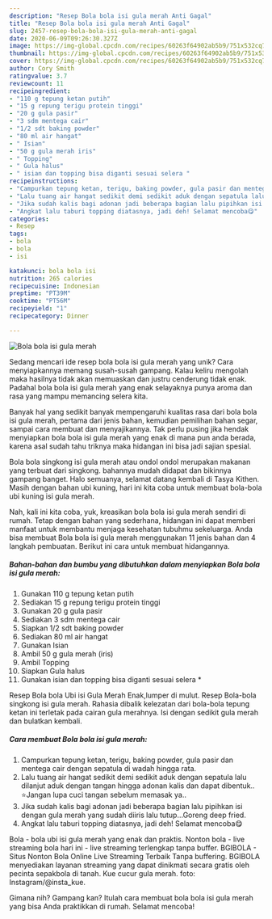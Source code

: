 ```yaml
---
description: "Resep Bola bola isi gula merah Anti Gagal"
title: "Resep Bola bola isi gula merah Anti Gagal"
slug: 2457-resep-bola-bola-isi-gula-merah-anti-gagal
date: 2020-06-09T09:26:30.327Z
image: https://img-global.cpcdn.com/recipes/60263f64902ab5b9/751x532cq70/bola-bola-isi-gula-merah-foto-resep-utama.jpg
thumbnail: https://img-global.cpcdn.com/recipes/60263f64902ab5b9/751x532cq70/bola-bola-isi-gula-merah-foto-resep-utama.jpg
cover: https://img-global.cpcdn.com/recipes/60263f64902ab5b9/751x532cq70/bola-bola-isi-gula-merah-foto-resep-utama.jpg
author: Cory Smith
ratingvalue: 3.7
reviewcount: 11
recipeingredient:
- "110 g tepung ketan putih"
- "15 g repung terigu protein tinggi"
- "20 g gula pasir"
- "3 sdm mentega cair"
- "1/2 sdt baking powder"
- "80 ml air hangat"
- " Isian"
- "50 g gula merah iris"
- " Topping"
- " Gula halus"
- " isian dan topping bisa diganti sesuai selera "
recipeinstructions:
- "Campurkan tepung ketan, terigu, baking powder, gula pasir dan mentega cair dengan sepatula di wadah hingga rata."
- "Lalu tuang air hangat sedikit demi sedikit aduk dengan sepatula lalu dilanjut aduk dengan tangan hingga adonan kalis dan dapat dibentuk.. ⭐Jangan lupa cuci tangan sebelum memasak ya.."
- "Jika sudah kalis bagi adonan jadi beberapa bagian lalu pipihkan isi dengan gula merah yang sudah diiris lalu tutup...Goreng deep fried."
- "Angkat lalu taburi topping diatasnya, jadi deh! Selamat mencoba😋"
categories:
- Resep
tags:
- bola
- bola
- isi

katakunci: bola bola isi 
nutrition: 265 calories
recipecuisine: Indonesian
preptime: "PT39M"
cooktime: "PT56M"
recipeyield: "1"
recipecategory: Dinner

---
```



![Bola bola isi gula merah](https://img-global.cpcdn.com/recipes/60263f64902ab5b9/751x532cq70/bola-bola-isi-gula-merah-foto-resep-utama.jpg)

Sedang mencari ide resep bola bola isi gula merah yang unik? Cara menyiapkannya memang susah-susah gampang. Kalau keliru mengolah maka hasilnya tidak akan memuaskan dan justru cenderung tidak enak. Padahal bola bola isi gula merah yang enak selayaknya punya aroma dan rasa yang mampu memancing selera kita.

Banyak hal yang sedikit banyak mempengaruhi kualitas rasa dari bola bola isi gula merah, pertama dari jenis bahan, kemudian pemilihan bahan segar, sampai cara membuat dan menyajikannya. Tak perlu pusing jika hendak menyiapkan bola bola isi gula merah yang enak di mana pun anda berada, karena asal sudah tahu triknya maka hidangan ini bisa jadi sajian spesial.

Bola bola singkong isi gula merah atau ondol ondol merupakan makanan yang terbuat dari singkong. bahannya mudah didapat dan bikinnya gampang banget. Halo semuanya, selamat datang kembali di Tasya Kithen. Masih dengan bahan ubi kuning, hari ini kita coba untuk membuat bola-bola ubi kuning isi gula merah.


Nah, kali ini kita coba, yuk, kreasikan bola bola isi gula merah sendiri di rumah. Tetap dengan bahan yang sederhana, hidangan ini dapat memberi manfaat untuk membantu menjaga kesehatan tubuhmu sekeluarga. Anda bisa membuat Bola bola isi gula merah menggunakan 11 jenis bahan dan 4 langkah pembuatan. Berikut ini cara untuk membuat hidangannya.

<!--inarticleads1-->

##### Bahan-bahan dan bumbu yang dibutuhkan dalam menyiapkan Bola bola isi gula merah:

1. Gunakan 110 g tepung ketan putih
1. Sediakan 15 g repung terigu protein tinggi
1. Gunakan 20 g gula pasir
1. Sediakan 3 sdm mentega cair
1. Siapkan 1/2 sdt baking powder
1. Sediakan 80 ml air hangat
1. Gunakan  Isian
1. Ambil 50 g gula merah (iris)
1. Ambil  Topping
1. Siapkan  Gula halus
1. Gunakan  isian dan topping bisa diganti sesuai selera *


Resep Bola bola Ubi isi Gula Merah Enak,lumper di mulut. Resep Bola-bola singkong isi gula merah. Rahasia dibalik kelezatan dari bola-bola tepung ketan ini terletak pada cairan gula merahnya. Isi dengan sedikit gula merah dan bulatkan kembali. 

<!--inarticleads2-->

##### Cara membuat Bola bola isi gula merah:

1. Campurkan tepung ketan, terigu, baking powder, gula pasir dan mentega cair dengan sepatula di wadah hingga rata.
1. Lalu tuang air hangat sedikit demi sedikit aduk dengan sepatula lalu dilanjut aduk dengan tangan hingga adonan kalis dan dapat dibentuk.. ⭐Jangan lupa cuci tangan sebelum memasak ya..
1. Jika sudah kalis bagi adonan jadi beberapa bagian lalu pipihkan isi dengan gula merah yang sudah diiris lalu tutup...Goreng deep fried.
1. Angkat lalu taburi topping diatasnya, jadi deh! Selamat mencoba😋


Bola - bola ubi isi gula merah yang enak dan praktis. Nonton bola - live streaming bola hari ini - live streaming terlengkap tanpa buffer. BGIBOLA - Situs Nonton Bola Online Live Streaming Terbaik Tanpa buffering. BGIBOLA menyediakan layanan streaming yang dapat dinikmati secara gratis oleh pecinta sepakbola di tanah. Kue cucur gula merah. foto: Instagram/@insta_kue. 

Gimana nih? Gampang kan? Itulah cara membuat bola bola isi gula merah yang bisa Anda praktikkan di rumah. Selamat mencoba!
